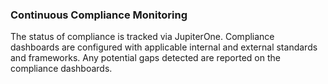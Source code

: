 ### Continuous Compliance Monitoring

The status of compliance is tracked via JupiterOne. Compliance dashboards are
configured with applicable internal and external standards and frameworks. Any
potential gaps detected are reported on the compliance dashboards.
